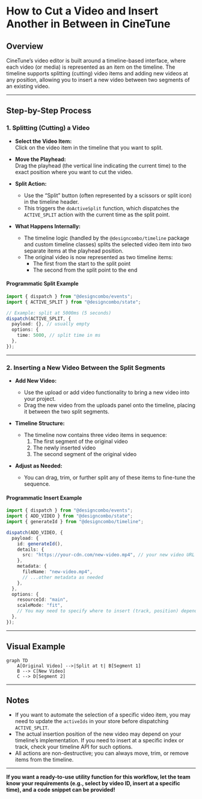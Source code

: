 # How to Cut a Video and Insert Another in Between in CineTune

## Overview

CineTune’s video editor is built around a timeline-based interface, where each video (or media) is represented as an item on the timeline. The timeline supports splitting (cutting) video items and adding new videos at any position, allowing you to insert a new video between two segments of an existing video.

---

## Step-by-Step Process

### 1. **Splitting (Cutting) a Video**

- **Select the Video Item:**  
  Click on the video item in the timeline that you want to split.

- **Move the Playhead:**  
  Drag the playhead (the vertical line indicating the current time) to the exact position where you want to cut the video.

- **Split Action:**  
  - Use the “Split” button (often represented by a scissors or split icon) in the timeline header.
  - This triggers the `doActiveSplit` function, which dispatches the `ACTIVE_SPLIT` action with the current time as the split point.

- **What Happens Internally:**  
  - The timeline logic (handled by the `@designcombo/timeline` package and custom timeline classes) splits the selected video item into two separate items at the playhead position.
  - The original video is now represented as two timeline items:  
    - The first from the start to the split point  
    - The second from the split point to the end

#### **Programmatic Split Example**

```ts
import { dispatch } from "@designcombo/events";
import { ACTIVE_SPLIT } from "@designcombo/state";

// Example: split at 5000ms (5 seconds)
dispatch(ACTIVE_SPLIT, {
  payload: {}, // usually empty
  options: {
    time: 5000, // split time in ms
  },
});
```

---

### 2. **Inserting a New Video Between the Split Segments**

- **Add New Video:**  
  - Use the upload or add video functionality to bring a new video into your project.
  - Drag the new video from the uploads panel onto the timeline, placing it between the two split segments.

- **Timeline Structure:**  
  - The timeline now contains three video items in sequence:  
    1. The first segment of the original video  
    2. The newly inserted video  
    3. The second segment of the original video

- **Adjust as Needed:**  
  - You can drag, trim, or further split any of these items to fine-tune the sequence.

#### **Programmatic Insert Example**

```ts
import { dispatch } from "@designcombo/events";
import { ADD_VIDEO } from "@designcombo/state";
import { generateId } from "@designcombo/timeline";

dispatch(ADD_VIDEO, {
  payload: {
    id: generateId(),
    details: {
      src: "https://your-cdn.com/new-video.mp4", // your new video URL
    },
    metadata: {
      fileName: "new-video.mp4",
      // ...other metadata as needed
    },
  },
  options: {
    resourceId: "main",
    scaleMode: "fit",
    // You may need to specify where to insert (track, position) depending on your timeline logic
  },
});
```

---

## Visual Example

```mermaid
graph TD
    A[Original Video] -->|Split at t| B[Segment 1]
    B --> C[New Video]
    C --> D[Segment 2]
```

---

## Notes

- If you want to automate the selection of a specific video item, you may need to update the `activeIds` in your store before dispatching `ACTIVE_SPLIT`.
- The actual insertion position of the new video may depend on your timeline’s implementation. If you need to insert at a specific index or track, check your timeline API for such options.
- All actions are non-destructive; you can always move, trim, or remove items from the timeline.

---

**If you want a ready-to-use utility function for this workflow, let the team know your requirements (e.g., select by video ID, insert at a specific time), and a code snippet can be provided!** 